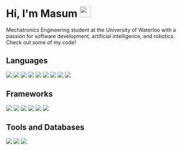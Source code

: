 # Hi, I'm Masum <img src="https://raw.githubusercontent.com/MartinHeinz/MartinHeinz/master/wave.gif" width="30px">

Mechatronics Engineering student at the University of Waterloo with a passion for software development, artificial intelligence, and robotics. Check out some of my code!

## Languages
![](https://img.shields.io/badge/-Python-3776AB?style=for-the-badge&logo=python&logoColor=white)
![](https://img.shields.io/badge/-JavaScript-F7DF1E?style=for-the-badge&logo=JavaScript&logoColor=white)
![](https://img.shields.io/badge/-C++-00599C?style=for-the-badge&logo=c%2B%2B&logoColor=white)
![](https://img.shields.io/badge/-C-A8B9CC?style=for-the-badge&logo=C&logoColor=white)
![](https://img.shields.io/badge/-Java-007396?style=for-the-badge&logo=Java&logoColor=white)
![](https://img.shields.io/badge/c%23-%23239120.svg?&style=for-the-badge&logo=c-sharp&logoColor=white)
![](https://img.shields.io/badge/-MATLAB-0076A8?style=for-the-badge&logo=Mathworks&logoColor=white)
![](https://img.shields.io/badge/-HTML-E34F26?style=for-the-badge&logo=HTML5&logoColor=white)
![](https://img.shields.io/badge/-CSS-1572B6?style=for-the-badge&logo=CSS3&logoColor=white)

## Frameworks
![](https://img.shields.io/badge/-PyTorch-EE4C2C?style=for-the-badge&logo=PyTorch&logoColor=white)
![](https://img.shields.io/badge/-TensorFlow-FF6F00?style=for-the-badge&logo=TensorFlow&logoColor=white)
![](https://img.shields.io/badge/-Keras-D00000?style=for-the-badge&logo=Keras&logoColor=white)
![](https://img.shields.io/badge/-Node.js-339933?style=for-the-badge&logo=node-dot-js&logoColor=white)
![](https://img.shields.io/badge/-Express-000000?style=for-the-badge&logo=Express&logoColor=white)
![](https://img.shields.io/badge/-React-61DAFB?style=for-the-badge&logo=React&logoColor=white)

## Tools and Databases
![](https://img.shields.io/badge/-Bash-4EAA25?style=for-the-badge&logo=GNU%20Bash&logoColor=white)
![](https://img.shields.io/badge/-Git-F05032?style=for-the-badge&logo=Git&logoColor=white)
![](https://img.shields.io/badge/-MongoDB-47A248?style=for-the-badge&logo=mongodb&logoColor=white)

<!--
**masumhsn/masumhsn** is a ✨ _special_ ✨ repository because its `README.md` (this file) appears on your GitHub profile.

Here are some ideas to get you started:

- 🔭 I’m currently working on ...
- 🌱 I’m currently learning ...
- 👯 I’m looking to collaborate on ...
- 🤔 I’m looking for help with ...
- 💬 Ask me about ...
- 📫 How to reach me: ...
- 😄 Pronouns: ...
- ⚡ Fun fact: ...
-->
